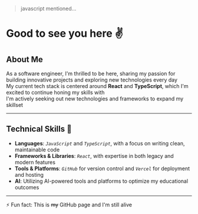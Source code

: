 > javascript mentioned...
# Good to see you here ✌
## About Me

As a software engineer, I'm thrilled to be here, sharing my passion for building innovative projects and exploring new technologies every day
<br/>
My current tech stack is centered around **React** and **TypeScript**, which I'm excited to continue honing my skills with
<br/>
I'm actively seeking out new technologies and frameworks to expand my skillset

---

## Technical Skills 🍴

- **Languages**: *`JavaScript`* and *`TypeScript`*, with a focus on writing clean, maintainable code
- **Frameworks & Libraries**: *`React`*, with expertise in both legacy and modern features
- **Tools & Platforms**: *`GitHub`* for version control and *`Vercel`* for deployment and hosting
- **AI**: Utilizing AI-powered tools and platforms to optimize my educational outcomes

---

 ⚡ Fun fact: This is ~~my~~ GitHub page and I'm still alive
<!--
**KooWeso/KooWeso** is a ✨ _special_ ✨ repository because its `README.md` (this file) appears on your GitHub profile.

Here are some ideas to get you started:

- 🔭 I’m currently working on ...
- 🌱 I’m currently learning ...
- 👯 I’m looking to collaborate on ...
- 🤔 I’m looking for help with ...
- 💬 Ask me about ...
- 📫 How to reach me: ...
- 😄 Pronouns: ...
- 
-->
